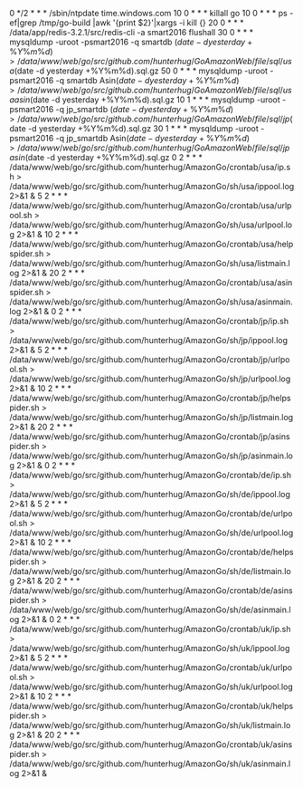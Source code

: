 0 */2 * * * /sbin/ntpdate time.windows.com
10 0 * * * killall go
10 0 * * * ps -ef|grep /tmp/go-build |awk '{print $2}'|xargs -i kill {}
20 0 * * * /data/app/redis-3.2.1/src/redis-cli -a smart2016 flushall
30 0 * * * mysqldump -uroot -psmart2016 -q smartdb $(date -d yesterday +\%Y\%m\%d) > /data/www/web/go/src/github.com/hunterhug/GoAmazonWeb/file/sql/usa$(date -d yesterday +\%Y\%m\%d).sql.gz
50 0 * * * mysqldump -uroot -psmart2016 -q smartdb Asin$(date -d yesterday +\%Y\%m\%d) > /data/www/web/go/src/github.com/hunterhug/GoAmazonWeb/file/sql/usaasin$(date -d yesterday +\%Y\%m\%d).sql.gz
10 1 * * * mysqldump -uroot -psmart2016 -q jp_smartdb $(date -d yesterday +\%Y\%m\%d) > /data/www/web/go/src/github.com/hunterhug/GoAmazonWeb/file/sql/jp$(date -d yesterday +\%Y\%m\%d).sql.gz
30 1 * * * mysqldump -uroot -psmart2016 -q jp_smartdb Asin$(date -d yesterday +\%Y\%m\%d) > /data/www/web/go/src/github.com/hunterhug/GoAmazonWeb/file/sql/jpasin$(date -d yesterday +\%Y\%m\%d).sql.gz
0 2 * * * /data/www/web/go/src/github.com/hunterhug/AmazonGo/crontab/usa/ip.sh  > /data/www/web/go/src/github.com/hunterhug/AmazonGo/sh/usa/ippool.log 2>&1 &
5 2 * * * /data/www/web/go/src/github.com/hunterhug/AmazonGo/crontab/usa/urlpool.sh  > /data/www/web/go/src/github.com/hunterhug/AmazonGo/sh/usa/urlpool.log 2>&1 &
10 2 * * * /data/www/web/go/src/github.com/hunterhug/AmazonGo/crontab/usa/helpspider.sh  > /data/www/web/go/src/github.com/hunterhug/AmazonGo/sh/usa/listmain.log 2>&1 &
20 2 * * * /data/www/web/go/src/github.com/hunterhug/AmazonGo/crontab/usa/asinspider.sh  > /data/www/web/go/src/github.com/hunterhug/AmazonGo/sh/usa/asinmain.log 2>&1 &
0 2 * * * /data/www/web/go/src/github.com/hunterhug/AmazonGo/crontab/jp/ip.sh  > /data/www/web/go/src/github.com/hunterhug/AmazonGo/sh/jp/ippool.log 2>&1 &
5 2 * * * /data/www/web/go/src/github.com/hunterhug/AmazonGo/crontab/jp/urlpool.sh  > /data/www/web/go/src/github.com/hunterhug/AmazonGo/sh/jp/urlpool.log 2>&1 &
10 2 * * * /data/www/web/go/src/github.com/hunterhug/AmazonGo/crontab/jp/helpspider.sh  > /data/www/web/go/src/github.com/hunterhug/AmazonGo/sh/jp/listmain.log 2>&1 &
20 2 * * * /data/www/web/go/src/github.com/hunterhug/AmazonGo/crontab/jp/asinspider.sh  > /data/www/web/go/src/github.com/hunterhug/AmazonGo/sh/jp/asinmain.log 2>&1 &
0 2 * * * /data/www/web/go/src/github.com/hunterhug/AmazonGo/crontab/de/ip.sh  > /data/www/web/go/src/github.com/hunterhug/AmazonGo/sh/de/ippool.log 2>&1 &
5 2 * * * /data/www/web/go/src/github.com/hunterhug/AmazonGo/crontab/de/urlpool.sh  > /data/www/web/go/src/github.com/hunterhug/AmazonGo/sh/de/urlpool.log 2>&1 &
10 2 * * * /data/www/web/go/src/github.com/hunterhug/AmazonGo/crontab/de/helpspider.sh  > /data/www/web/go/src/github.com/hunterhug/AmazonGo/sh/de/listmain.log 2>&1 &
20 2 * * * /data/www/web/go/src/github.com/hunterhug/AmazonGo/crontab/de/asinspider.sh  > /data/www/web/go/src/github.com/hunterhug/AmazonGo/sh/de/asinmain.log 2>&1 &
0 2 * * * /data/www/web/go/src/github.com/hunterhug/AmazonGo/crontab/uk/ip.sh  > /data/www/web/go/src/github.com/hunterhug/AmazonGo/sh/uk/ippool.log 2>&1 &
5 2 * * * /data/www/web/go/src/github.com/hunterhug/AmazonGo/crontab/uk/urlpool.sh  > /data/www/web/go/src/github.com/hunterhug/AmazonGo/sh/uk/urlpool.log 2>&1 &
10 2 * * * /data/www/web/go/src/github.com/hunterhug/AmazonGo/crontab/uk/helpspider.sh  > /data/www/web/go/src/github.com/hunterhug/AmazonGo/sh/uk/listmain.log 2>&1 &
20 2 * * * /data/www/web/go/src/github.com/hunterhug/AmazonGo/crontab/uk/asinspider.sh  > /data/www/web/go/src/github.com/hunterhug/AmazonGo/sh/uk/asinmain.log 2>&1 &
